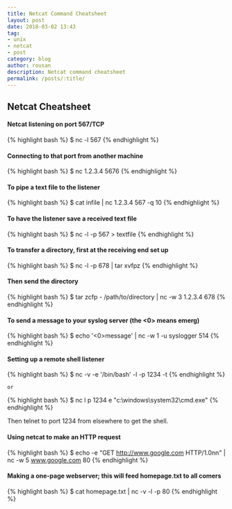 ```yaml
---
title: Netcat Command Cheatsheet
layout: post
date: 2018-03-02 13:43
tag:
- unix
- netcat
- post
category: blog
author: rousan
description: Netcat command cheatsheet
permalink: /posts/:title/
---
```


## Netcat Cheatsheet

#### Netcat listening on port 567/TCP

{% highlight bash %}
$ nc -l 567
{% endhighlight %}

#### Connecting to that port from another machine

{% highlight bash %}
$ nc 1.2.3.4 5676
{% endhighlight %}

#### To pipe a text file to the listener

{% highlight bash %}
$ cat infile | nc 1.2.3.4 567 -q 10
{% endhighlight %}

#### To have the listener save a received text file

{% highlight bash %}
$ nc -l -p 567 > textfile
{% endhighlight %}

#### To transfer a directory, first at the receiving end set up

{% highlight bash %}
$ nc -l -p 678 | tar xvfpz
{% endhighlight %}

#### Then send the directory

{% highlight bash %}
$ tar zcfp - /path/to/directory | nc -w 3 1.2.3.4 678
{% endhighlight %}

#### To send a message to your syslog server (the <0> means emerg)

{% highlight bash %}
$ echo '<0>message' | nc -w 1 -u syslogger 514
{% endhighlight %}

#### Setting up a remote shell listener

{% highlight bash %}
$ nc -v -e '/bin/bash' -l -p 1234 -t
{% endhighlight %}

`or`

{% highlight bash %}
$ nc l p 1234 e "c:\windows\system32\cmd.exe"
{% endhighlight %}

Then telnet to port 1234 from elsewhere to get the shell.

#### Using netcat to make an HTTP request

{% highlight bash %}
$ echo -e "GET http://www.google.com HTTP/1.0nn" | nc -w 5 www.google.com 80
{% endhighlight %}

#### Making a one-page webserver; this will feed homepage.txt to all comers

{% highlight bash %}
$ cat homepage.txt | nc -v -l -p 80
{% endhighlight %}